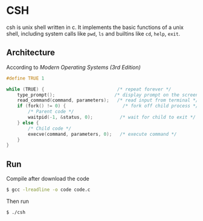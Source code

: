 # CSH

csh is unix shell written in c. It implements the basic functions of a unix shell, including system calls like `pwd`, `ls` and builtins like `cd`, `help`, `exit`.

## Architecture

According to *Modern Operating Systems (3rd Edition)*

```c
#define TRUE 1

while (TRUE) {                           /* repeat forever */
    type_prompt();                      /* display prompt on the screen */
    read_command(command, parameters);   /* read input from terminal */
    if (fork() != 0) {                     /* fork off child process */
        /* Parent code */
        waitpid(-1, &status, 0);          /* wait for child to exit */
    } else {
        /* Child code */
        execve(command, parameters, 0);   /* execute command */
    }
}
```

## Run
Compile after download the code 
```bash
$ gcc -lreadline -o code code.c
```
Then run 
```bash
$ ./csh
```


